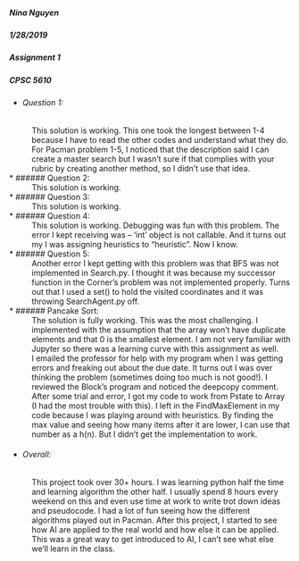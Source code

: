 
##### Nina Nguyen
##### 1/28/2019
##### Assignment 1
##### CPSC 5610

* ###### Question 1:
<dd>This solution is working. This one took the longest between 1-4 because I have to read the other codes and understand what they do. For Pacman problem 1-5, I noticed that the description said I can create a master search but I wasn’t sure if that complies with your rubric by creating another method, so I didn’t use that idea.</dd>
* ###### Question 2:
<dd>This solution is working.</dd>
* ###### Question 3:
<dd>This solution is working.</dd>
* ###### Question 4:
<dd>This solution is working. Debugging was fun with this problem. The error I kept receiving was – ‘int’ object is not callable. And it turns out my I was assigning heuristics to “heuristic”. Now I know.</dd>
* ###### Question 5:
<dd>Another error I kept getting with this problem was that BFS was not implemented in Search.py. I thought it was because my successor function in the Corner’s problem was not implemented properly. Turns out that I used a set() to hold the visited coordinates and it was throwing SearchAgent.py off.</dd>
* ###### Pancake Sort:
<dd>The solution is fully working. This was the most challenging. I implemented with the assumption that the array won’t have duplicate elements and that 0 is the smallest element. I am not very familiar with Jupyter so there was a learning curve with this assignment as well.</dd>
<dd>I emailed the professor for help with my program when I was getting errors and freaking out about the due date. It turns out I was over thinking the problem (sometimes doing too much is not good!). I reviewed the Block’s program and noticed the deepcopy comment. After some trial and error, I got my code to work from Pstate to Array (I had the most trouble with this).
I left in the FindMaxElement in my code because I was playing around with heuristics. By finding the max value and seeing how many items after it are lower, I can use that number as a h(n). But I didn’t get the implementation to work.</dd>

* ###### Overall:
<dd>This project took over 30+ hours. I was learning python half the time and learning algorithm the other half. I usually spend 8 hours every weekend on this and even use time at work to write trot down ideas and pseudocode. 
I had a lot of fun seeing how the different algorithms played out in Pacman. After this project, I started to see how AI are applied to the real world and how else it can be applied. This was a great way to get introduced to AI, I can’t see what else we’ll learn in the class.</dd>



```python

```
